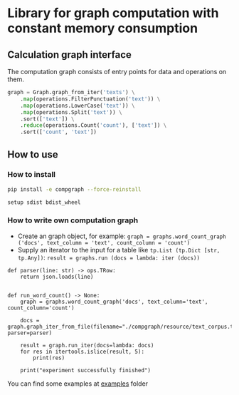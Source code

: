 # Library for graph computation with constant memory consumption

## Calculation graph interface

The computation graph consists of entry points for data and operations on them.

 ```python
 graph = Graph.graph_from_iter('texts') \
     .map(operations.FilterPunctuation('text')) \
     .map(operations.LowerCase('text')) \
     .map(operations.Split('text')) \
     .sort(['text']) \
     .reduce(operations.Count('count'), ['text']) \
     .sort(['count', 'text'])
 ```

## How to use

### How to install
```bash
pip install -e compgraph --force-reinstall
```

```bash
setup sdist bdist_wheel
```

### How to write own computation graph

- Create an graph object, for example: `graph = graphs.word_count_graph ('docs', text_column = 'text', count_column = 'count')`
- Supply an iterator to the input for a table like `tp.List (tp.Dict [str, tp.Any])`: `result = graphs.run (docs = lambda: iter (docs))`

```(python)
def parser(line: str) -> ops.TRow:
    return json.loads(line)


def run_word_count() -> None:
    graph = graphs.word_count_graph('docs', text_column='text', count_column='count')

    docs = graph.graph_iter_from_file(filename="./compgraph/resource/text_corpus.txt", parser=parser)

    result = graph.run_iter(docs=lambda: docs)
    for res in itertools.islice(result, 5):
        print(res)

    print("experiment successfully finished")
```

You can find some examples at [examples](examples) folder